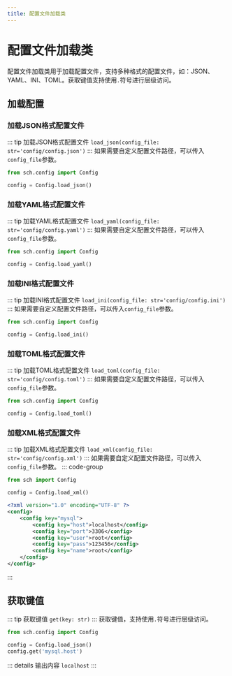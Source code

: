 ```yaml
---
title: 配置文件加载类
---
```


# 配置文件加载类
配置文件加载类用于加载配置文件，支持多种格式的配置文件，如：JSON、YAML、INI、TOML。获取键值支持使用`.`符号进行层级访问。
## 加载配置
### 加载JSON格式配置文件
::: tip 加载JSON格式配置文件
`load_json(config_file: str='config/config.json')`
:::
如果需要自定义配置文件路径，可以传入`config_file`参数。
```python
from sch.config import Config

config = Config.load_json()
```
### 加载YAML格式配置文件
::: tip 加载YAML格式配置文件
`load_yaml(config_file: str='config/config.yaml')`
:::
如果需要自定义配置文件路径，可以传入`config_file`参数。
```python
from sch.config import Config

config = Config.load_yaml()
```
### 加载INI格式配置文件
::: tip 加载INI格式配置文件
`load_ini(config_file: str='config/config.ini')`
:::
如果需要自定义配置文件路径，可以传入`config_file`参数。
```python
from sch.config import Config

config = Config.load_ini()
```
### 加载TOML格式配置文件
::: tip 加载TOML格式配置文件
`load_toml(config_file: str='config/config.toml')`
:::
如果需要自定义配置文件路径，可以传入`config_file`参数。
```python
from sch.config import Config

config = Config.load_toml()
```
### 加载XML格式配置文件
::: tip 加载XML格式配置文件
`load_xml(config_file: str='config/config.xml')`
:::
如果需要自定义配置文件路径，可以传入`config_file`参数。
::: code-group
```python [main.py]
from sch import Config

config = Config.load_xml()
```
```xml [config/config.xml]
<?xml version="1.0" encoding="UTF-8" ?>
<config>
    <config key="mysql">
        <config key="host">localhost</config>
        <config key="port">3306</config>
        <config key="user">root</config>
        <config key="pass">123456</config>
        <config key="name">root</config>
    </config>
</config>
```
:::
## 获取键值
::: tip 获取键值
`get(key: str)`
:::
获取键值，支持使用`.`符号进行层级访问。
```python
from sch.config import Config

config = Config.load_json()
config.get('mysql.host')
```
::: details 输出内容
`localhost`
:::